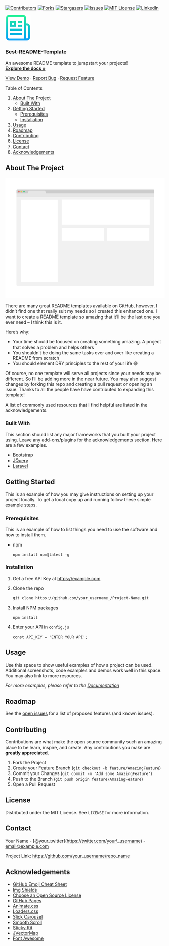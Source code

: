 [![Contributors](https://img.shields.io/github/contributors/bgoonz/Best-README-Template.svg?style=for-the-badge)](https://github.com/bgoonz/Best-README-Template/graphs/contributors) [![Forks](https://img.shields.io/github/forks/bgoonz/Best-README-Template.svg?style=for-the-badge)](https://github.com/bgoonz/Best-README-Template/network/members) [![Stargazers](https://img.shields.io/github/stars/bgoonz/Best-README-Template.svg?style=for-the-badge)](https://github.com/bgoonz/Best-README-Template/stargazers) [![Issues](https://img.shields.io/github/issues/bgoonz/Best-README-Template.svg?style=for-the-badge)](https://github.com/bgoonz/Best-README-Template/issues) [![MIT License](https://img.shields.io/github/license/bgoonz/Best-README-Template.svg?style=for-the-badge)](https://github.com/bgoonz/Best-README-Template/blob/master/LICENSE.txt) [![LinkedIn](https://img.shields.io/badge/-LinkedIn-black.svg?style=for-the-badge&logo=linkedin&colorB=555)](https://linkedin.com/in/bgoonz)

[<img src="images/logo.png" alt="Logo" width="80" height="80" />](https://github.com/bgoonz/Best-README-Template)

### Best-README-Template

An awesome README template to jumpstart your projects!  
[**Explore the docs »**](https://github.com/bgoonz/Best-README-Template)

[View Demo](https://github.com/bgoonz/Best-README-Template) · [Report Bug](https://github.com/bgoonz/Best-README-Template/issues) · [Request Feature](https://github.com/bgoonz/Best-README-Template/issues)

Table of Contents

1.  [About The Project](#about-the-project)
    - [Built With](#built-with)
2.  [Getting Started](#getting-started)
    - [Prerequisites](#prerequisites)
    - [Installation](#installation)
3.  [Usage](#usage)
4.  [Roadmap](#roadmap)
5.  [Contributing](#contributing)
6.  [License](#license)
7.  [Contact](#contact)
8.  [Acknowledgements](#acknowledgements)

## About The Project

[![Product Name Screen Shot](images/screenshot.png)](https://example.com)

There are many great README templates available on GitHub, however, I didn’t find one that really suit my needs so I created this enhanced one. I want to create a README template so amazing that it’ll be the last one you ever need – I think this is it.

Here’s why:

- Your time should be focused on creating something amazing. A project that solves a problem and helps others
- You shouldn’t be doing the same tasks over and over like creating a README from scratch
- You should element DRY principles to the rest of your life :smile:

Of course, no one template will serve all projects since your needs may be different. So I’ll be adding more in the near future. You may also suggest changes by forking this repo and creating a pull request or opening an issue. Thanks to all the people have have contributed to expanding this template!

A list of commonly used resources that I find helpful are listed in the acknowledgements.

### Built With

This section should list any major frameworks that you built your project using. Leave any add-ons/plugins for the acknowledgements section. Here are a few examples.

- [Bootstrap](https://getbootstrap.com)
- [JQuery](https://jquery.com)
- [Laravel](https://laravel.com)

## Getting Started

This is an example of how you may give instructions on setting up your project locally. To get a local copy up and running follow these simple example steps.

### Prerequisites

This is an example of how to list things you need to use the software and how to install them.

- npm

      npm install npm@latest -g

### Installation

1.  Get a free API Key at <https://example.com>
2.  Clone the repo

        git clone https://github.com/your_username_/Project-Name.git

3.  Install NPM packages

        npm install

4.  Enter your API in `config.js`

        const API_KEY = 'ENTER YOUR API';

## Usage

Use this space to show useful examples of how a project can be used. Additional screenshots, code examples and demos work well in this space. You may also link to more resources.

_For more examples, please refer to the [Documentation](https://example.com)_

## Roadmap

See the [open issues](https://github.com/bgoonz/Best-README-Template/issues) for a list of proposed features (and known issues).

## Contributing

Contributions are what make the open source community such an amazing place to be learn, inspire, and create. Any contributions you make are **greatly appreciated**.

1.  Fork the Project
2.  Create your Feature Branch (`git checkout -b feature/AmazingFeature`)
3.  Commit your Changes (`git commit -m 'Add some AmazingFeature'`)
4.  Push to the Branch (`git push origin feature/AmazingFeature`)
5.  Open a Pull Request

## License

Distributed under the MIT License. See `LICENSE` for more information.

## Contact

Your Name - <span class="citation" data-cites="your_twitter">\[@your_twitter\]</span>(https://twitter.com/your\_username) - email@example.com

Project Link: <https://github.com/your_username/repo_name>

## Acknowledgements

- [GitHub Emoji Cheat Sheet](https://www.webpagefx.com/tools/emoji-cheat-sheet)
- [Img Shields](https://shields.io)
- [Choose an Open Source License](https://choosealicense.com)
- [GitHub Pages](https://pages.github.com)
- [Animate.css](https://daneden.github.io/animate.css)
- [Loaders.css](https://connoratherton.com/loaders)
- [Slick Carousel](https://kenwheeler.github.io/slick)
- [Smooth Scroll](https://github.com/cferdinandi/smooth-scroll)
- [Sticky Kit](http://leafo.net/sticky-kit)
- [JVectorMap](http://jvectormap.com)
- [Font Awesome](https://fontawesome.com)
